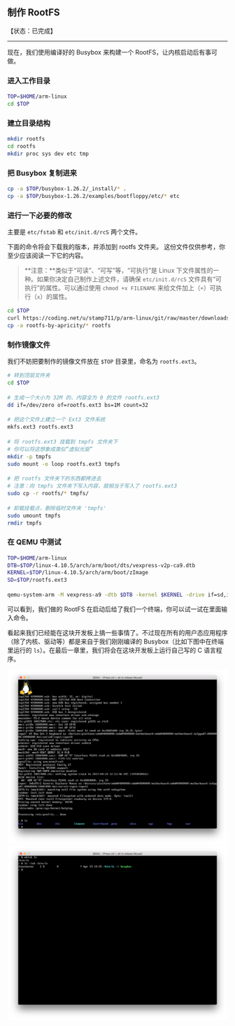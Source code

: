 ## 制作 RootFS

【状态：已完成】

---


现在，我们使用编译好的 Busybox 来构建一个 RootFS，让内核启动后有事可做。

### 进入工作目录
```bash
TOP=$HOME/arm-linux
cd $TOP
```

### 建立目录结构
```bash
mkdir rootfs
cd rootfs
mkdir proc sys dev etc tmp
```

### 把 Busybox 复制进来
```bash
cp -a $TOP/busybox-1.26.2/_install/* .
cp -a $TOP/busybox-1.26.2/examples/bootfloppy/etc/* etc
```

### 进行一下必要的修改

主要是 `etc/fstab` 和 `etc/init.d/rcS` 两个文件。

下面的命令将会下载我的版本，并添加到 rootfs 文件夹。
这份文件仅供参考，你至少应该阅读一下它的内容。

> **注意：**类似于“可读”、“可写”等，“可执行”是 Linux 下文件属性的一种。如果你决定自己制作上述文件，请确保 `etc/init.d/rcS` 文件具有“可执行”的属性。可以通过使用 `chmod +x FILENAME` 来给文件加上（`+`）可执行（`x`）的属性。

```bash
cd $TOP
curl https://coding.net/u/stamp711/p/arm-linux/git/raw/master/downloads/rootfs-by-apricity.tar.gz | tar -xzf -
cp -a rootfs-by-apricity/* rootfs
```


### 制作镜像文件

我们不妨把要制作的镜像文件放在 `$TOP` 目录里，命名为 `rootfs.ext3`。

```bash
# 转到顶层文件夹
cd $TOP

# 生成一个大小为 32M 的、内容全为 0 的文件 rootfs.ext3
dd if=/dev/zero of=rootfs.ext3 bs=1M count=32

# 把这个文件上建立一个 Ext3 文件系统
mkfs.ext3 rootfs.ext3

# 将 rootfs.ext3 挂载到 tmpfs 文件夹下
# 你可以将这想象成类似“虚拟光驱”
mkdir -p tmpfs
sudo mount -o loop rootfs.ext3 tmpfs

# 把 rootfs 文件夹下的东西都拷进去
# 注意：向 tmpfs 文件夹下写入内容，就相当于写入了 rootfs.ext3
sudo cp -r rootfs/* tmpfs/

# 卸载挂载点，删除临时文件夹 'tmpfs'
sudo umount tmpfs
rmdir tmpfs
```

### 在 QEMU 中测试
```bash
TOP=$HOME/arm-linux
DTB=$TOP/linux-4.10.5/arch/arm/boot/dts/vexpress-v2p-ca9.dtb
KERNEL=$TOP/linux-4.10.5/arch/arm/boot/zImage
SD=$TOP/rootfs.ext3

qemu-system-arm -M vexpress-a9 -dtb $DTB -kernel $KERNEL -drive if=sd,index=0,file=$SD,format=raw -append "root=/dev/mmcblk0 console=tty0"
```
可以看到，我们做的 RootFS 在启动后给了我们一个终端，你可以试一试在里面输入命令。

看起来我们已经能在这块开发板上搞一些事情了。不过现在所有的用户态应用程序（除了内核、驱动等）都是来自于我们刚刚编译的 Busybox（比如下图中在终端里运行的 `ls`）。在最后一章里，我们将会在这块开发板上运行自己写的 C 语言程序。

![测试结果](/assets/sd-rootfs.png)
![ls所指向的位置](/assets/sd-rootfs-ls.png)